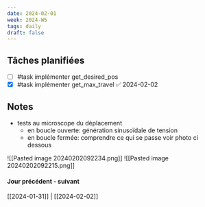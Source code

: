 ```yaml
---
date: 2024-02-01
week: 2024-W5
tags: daily
draft: false 
---
```


## Tâches planifiées

- [ ] #task implémenter get_desired_pos 
- [x] #task implémenter get_max_travel ✅ 2024-02-02

## Notes

- tests au microscope du déplacement
	- en boucle ouverte: génération sinusoïdale de tension
	- en boucle fermée: comprendre ce qui se passe voir photo ci dessous


![[Pasted image 20240202092234.png]]
![[Pasted image 20240202092215.png]]

#### Jour précédent - suivant 
[[2024-01-31]] | [[2024-02-02]]